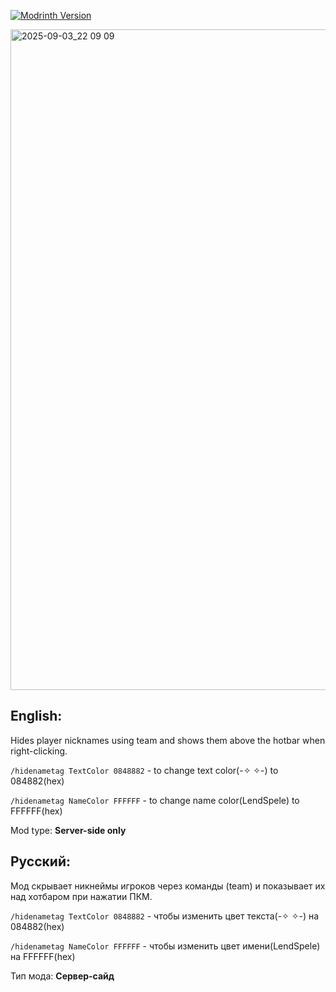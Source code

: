 [![Modrinth Version](https://img.shields.io/modrinth/v/slcompass?style=flat-square&logo=Modrinth&logoSize=auto&label=Modrinth&color=00ae5d)](https://modrinth.com/mod/hidenametag)

<img width="1842" height="1057" alt="2025-09-03_22 09 09" src="https://github.com/user-attachments/assets/b218a4da-065b-4781-a528-d828faf46422" />

## English:
Hides player nicknames using team and shows them above the hotbar when right-clicking.

```/hidenametag TextColor 0848882``` - to change text color(-✧ ✧-) to 084882(hex)

```/hidenametag NameColor FFFFFF``` - to change name color(LendSpele) to FFFFFF(hex)

Mod type: **Server-side only**

## Русский:
Мод скрывает никнеймы игроков через команды (team) и показывает их над хотбаром при нажатии ПКМ.

```/hidenametag TextColor 0848882``` - чтобы изменить цвет текста(-✧ ✧-) на 084882(hex)

```/hidenametag NameColor FFFFFF``` - чтобы изменить цвет имени(LendSpele) на FFFFFF(hex)

Тип мода: **Сервер-сайд**

